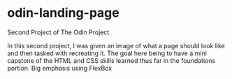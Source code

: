 # odin-landing-page
Second Project of The Odin Project

In this second project, I was given an image of what a page should look like and 
then tasked with recreating it. The goal here being to have a mini capstone of 
the HTML and CSS skills learned thus far in the foundations portion. Big emphasis
using FlexBox
